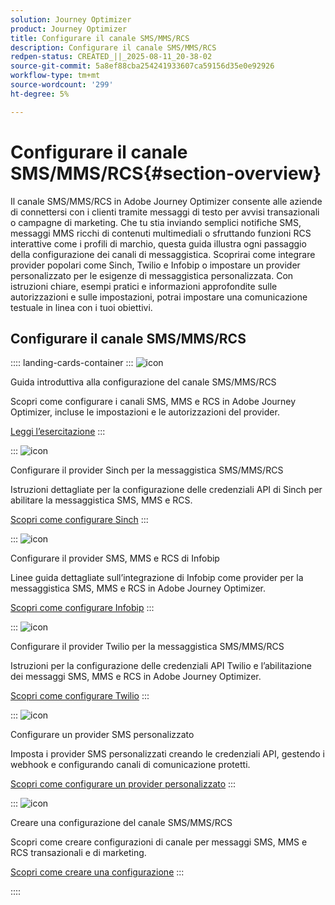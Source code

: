 ```yaml
---
solution: Journey Optimizer
product: Journey Optimizer
title: Configurare il canale SMS/MMS/RCS
description: Configurare il canale SMS/MMS/RCS
redpen-status: CREATED_||_2025-08-11_20-38-02
source-git-commit: 5a8ef88cba254241933607ca59156d35e0e92926
workflow-type: tm+mt
source-wordcount: '299'
ht-degree: 5%

---
```



# Configurare il canale SMS/MMS/RCS{#section-overview}

Il canale SMS/MMS/RCS in Adobe Journey Optimizer consente alle aziende di connettersi con i clienti tramite messaggi di testo per avvisi transazionali o campagne di marketing. Che tu stia inviando semplici notifiche SMS, messaggi MMS ricchi di contenuti multimediali o sfruttando funzioni RCS interattive come i profili di marchio, questa guida illustra ogni passaggio della configurazione dei canali di messaggistica. Scoprirai come integrare provider popolari come Sinch, Twilio e Infobip o impostare un provider personalizzato per le esigenze di messaggistica personalizzata. Con istruzioni chiare, esempi pratici e informazioni approfondite sulle autorizzazioni e sulle impostazioni, potrai impostare una comunicazione testuale in linea con i tuoi obiettivi.

## Configurare il canale SMS/MMS/RCS

:::: landing-cards-container
:::
![icon](https://cdn.experienceleague.adobe.com/icons/circle-play.svg)

Guida introduttiva alla configurazione del canale SMS/MMS/RCS

Scopri come configurare i canali SMS, MMS e RCS in Adobe Journey Optimizer, incluse le impostazioni e le autorizzazioni del provider.

[Leggi l’esercitazione](../using/sms/sms-configuration.md)
:::

:::
![icon](https://cdn.experienceleague.adobe.com/icons/puzzle-piece.svg)

Configurare il provider Sinch per la messaggistica SMS/MMS/RCS

Istruzioni dettagliate per la configurazione delle credenziali API di Sinch per abilitare la messaggistica SMS, MMS e RCS.

[Scopri come configurare Sinch](../using/sms/sms-configuration-sinch.md)
:::

:::
![icon](https://cdn.experienceleague.adobe.com/icons/puzzle-piece.svg)

Configurare il provider SMS, MMS e RCS di Infobip

Linee guida dettagliate sull’integrazione di Infobip come provider per la messaggistica SMS, MMS e RCS in Adobe Journey Optimizer.

[Scopri come configurare Infobip](../using/sms/sms-configuration-infobip.md)
:::

:::
![icon](https://cdn.experienceleague.adobe.com/icons/puzzle-piece.svg)

Configurare il provider Twilio per la messaggistica SMS/MMS/RCS

Istruzioni per la configurazione delle credenziali API Twilio e l’abilitazione dei messaggi SMS, MMS e RCS in Adobe Journey Optimizer.

[Scopri come configurare Twilio](../using/sms/sms-configuration-twilio.md)
:::

:::
![icon](https://cdn.experienceleague.adobe.com/icons/code-branch.svg)

Configurare un provider SMS personalizzato

Imposta i provider SMS personalizzati creando le credenziali API, gestendo i webhook e configurando canali di comunicazione protetti.

[Scopri come configurare un provider personalizzato](../using/sms/sms-configuration-custom.md)
:::

:::
![icon](https://cdn.experienceleague.adobe.com/icons/gear.svg)

Creare una configurazione del canale SMS/MMS/RCS

Scopri come creare configurazioni di canale per messaggi SMS, MMS e RCS transazionali e di marketing.

[Scopri come creare una configurazione](../using/sms/sms-configuration-surface.md)
:::

::::
